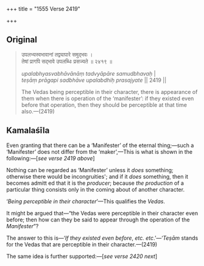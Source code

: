 +++
title = "1555 Verse 2419"

+++
## Original 
>
> उपलभ्यस्वभावानां तद्व्यापारे समुद्भवः ।  
> तेषां प्रागपि सद्भावे उपलब्धिः प्रसज्यते ॥ २४१९ ॥ 
>
> *upalabhyasvabhāvānāṃ tadvyāpāre samudbhavaḥ* \|  
> *teṣāṃ prāgapi sadbhāve upalabdhiḥ prasajyate* \|\| 2419 \|\| 
>
> The Vedas being perceptible in their character, there is appearance of them when there is operation of the ‘manifester’: if they existed even before that operation, then they should be perceptible at that time also.—(2419)



## Kamalaśīla

Even granting that there can be a ‘Manifester’ of the eternal thing;—such a ‘Manifester’ does not differ from the ‘maker’,—This is what is shown in the following:—[*see verse 2419 above*]

Nothing can be regarded as ‘Manifester’ unless it *does* something; otherwise there would be incongruities'; and if it *does* something, then it becomes admitt ed that it is the *producer*; because *the production* of a particular thing consists only in the coming about of another character.

‘*Being perceptible in their character*’—This qualifies the *Vedas*.

It might be argued that—“the Vedas were perceptible in their character even before; then how can they be said to appear through the operation of the *Manifester*”?

The answer to this is—‘*If they existed even before*, *etc. etc*.’—‘*Teṣām* stands for the Vedas that are perceptible in their character.—(2419)

The same idea is further supported:—[*see verse 2420 next*]


